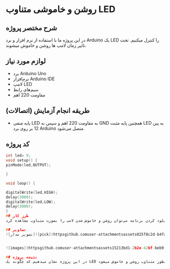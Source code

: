 
# روشن و خاموشی متناوب LED

## شرح مختصر پروژه
در این پروژه ما با استفاده از نرم افزار و برد Arduino یک LED را کنترل میکنیم. تحت تاثیر زمان لامپ ها روشن و خاموش میشوند.

## لوازم مورد نیاز
-  برد Arduino Uno
- نرم‌افزار Arduino IDE
- لامپ LED
- سیم‌های رابط
- مقاومت 220 اهم

## طریقه انجام آزمایش (اتصالات)
- پایه منفی LED به مقاومت 220 اهم و سپس به GND همچنین پایه مثبت LED به پین 12 بر روی برد Arduino متصل می‌شود.

## کد پروژه

```cpp
int led= 9;
void setup() {
pinMode(led,OUTPUT);

}

void loop() {

digitalWrite(led,HIGH);
delay(3000);
digitalWrite(led,LOW);
delay(3000);
}
## طرز کار
با آپلود کردن برنامه می‌توان روشن و خاموش شدن لامپ را بصورت متناوب مشاهده کرد.

## تصاویر
![تصویر مدار]![pick](httpsgithub.comuser-attachmentsassets025f8c2d-b4fa-4cd5-bf7d-7a031ebbd0da)


![images](httpsgithub.comuser-attachmentsassets15213bd1-2b2e-42bf-beb9-d76b6cda25ad)

## نتیجه‌ پروژه
در این پروژه نشان‌ میدهیم که چگونه یک LED بطور متناوب روشن و خاموش میشود.